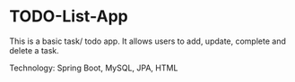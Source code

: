 # TODO-List-App

This is a basic task/ todo app. It allows users to add,
update, complete and delete a task.

Technology: Spring Boot, MySQL, JPA, HTML
